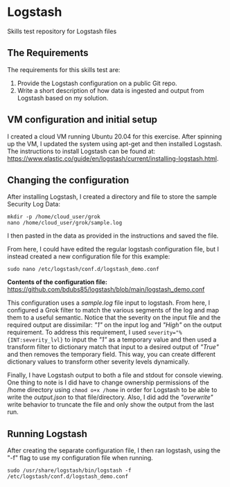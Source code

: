 # Logstash
Skills test repository for Logstash files


## The Requirements
The requirements for this skills test are:
1) Provide the Logstash configuration on a public Git repo.
2) Write a short description of how data is ingested and output from Logstash based on my solution.


## VM configuration and initial setup
I created a cloud VM running Ubuntu 20.04 for this exercise. After spinning up the VM, I updated the system using apt-get and then installed Logstash.
The instructions to install Logstash can be found at: https://www.elastic.co/guide/en/logstash/current/installing-logstash.html.

## Changing the configuration
After installing Logstash, I created a directory and file to store the sample Security Log Data:
```
mkdir -p /home/cloud_user/grok
nano /home/cloud_user/grok/sample.log
```
I then pasted in the data as provided in the instructions and saved the file.

From here, I could have edited the regular logstash configuration file, but I instead created a new configuration file for this example:
```
sudo nano /etc/logstash/conf.d/logstash_demo.conf
```

**Contents of the configuration file:**
https://github.com/bdubs85/logstash/blob/main/logstash_demo.conf

This configuration uses a *sample.log* file input to logstash. From here, I configured a Grok filter to match the various segments of the log and map them to a useful semantic. 
Notice that the severity on the input file and the required output are dissimilar: *"1"* on the input log and *"High"* on the output requirement. 
To address this requirement, I used ```severity="%{INT:severity_lvl}``` 
to input the *"1"* as a temporary value and then used a transform filter to dictionary match that input to a desired output of *"True"* and then removes the temporary field. This way, you can create different dictionary values to transform other severity levels dynamically.

Finally, I have Logstash output to both a file and stdout for console viewing. One thing to note is I did have to change ownership permissions of the /home directory using ```chmod o+x /home``` in order for Logstash to be able to write the *output.json* to that file/directory. Also, I did add the *"overwrite"* write behavior to truncate the file and only show the output from the last run.
## Running Logstash
After creating the separate configuration file, I then ran logstash, using the "-f" flag to use my configuration file when running.
```
sudo /usr/share/logstash/bin/logstash -f /etc/logstash/conf.d/logstash_demo.conf
```